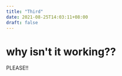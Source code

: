 ```yaml
---
title: "Third"
date: 2021-08-25T14:03:11+08:00
draft: false
---
```


# why isn't it working??
PLEASE!!